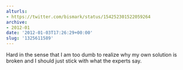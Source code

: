 ```yaml
---
alturls:
- https://twitter.com/bismark/status/154252301522059264
archive:
- 2012-01
date: '2012-01-03T17:26:29+00:00'
slug: '1325611589'
---
```


Hard in the sense that I am too dumb to realize why my own solution is broken and I should just stick with what the experts say.

